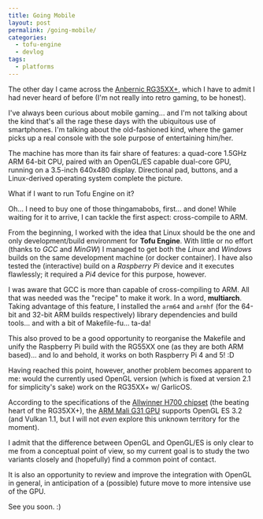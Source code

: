 ```yaml
---
title: Going Mobile
layout: post
permalink: /going-mobile/
categories:
  - tofu-engine
  - devlog
tags:
  - platforms
---
```

The other day I came across the [Anbernic RG35XX+](https://anbernic.com/en-it/products/rg35xx-plus), which I have to admit I had never heard of before (I'm not really into retro gaming, to be honest).

I've always been curious about mobile gaming... and I'm not talking about the kind that's all the rage these days with the ubiquitous use of smartphones. I'm talking about the old-fashioned kind, where the gamer picks up a real console with the sole purpose of entertaining him/her.

The machine has more than its fair share of features: a quad-core 1.5GHz ARM 64-bit CPU, paired with an OpenGL/ES capable dual-core GPU, running on a 3.5-inch 640x480 display. Directional pad, buttons, and a Linux-derived operating system complete the picture.

What if I want to run Tofu Engine on it?

Oh... I need to buy one of those thingamabobs, first... and done! While waiting for it to arrive, I can tackle the first aspect: cross-compile to ARM.

From the beginning, I worked with the idea that Linux should be the one and only development/build environment for **Tofu Engine**. With little or no effort (thanks to *GCC* and *MinGW*) I managed to get both the *Linux* and *Windows* builds on the same development machine (or docker container). I have also tested the (interactive) build on a *Raspberry Pi* device and it executes flawlessly; it required a *Pi4* device for this purpose, however.

I was aware that GCC is more than capable of cross-compiling to ARM. All that was needed was the "recipe" to make it work. In a word, **multiarch**. Taking advantage of this feature, I installed the `arm64` and `armhf` (for the 64-bit and 32-bit ARM builds respectively) library dependencies and build tools... and with a bit of Makefile-fu... ta-da!

This also proved to be a good opportunity to reorganise the Makefile and unify the Raspberry Pi build with the RG55XX one (as they are both ARM based)... and lo and behold, it works on both Raspberry Pi 4 and 5! :D

Having reached this point, however, another problem becomes apparent to me: would the currently used OpenGL version (which is fixed at version 2.1 for simplicity's sake) work on the RG35XX+ w/ GarlicOS.

According to the specifications of the [Allwinner H700 chipset](https://www.allwinnertech.com/uploads/pdf/2021070513595227.pdf) (the beating heart of the RG35XX+), the [ARM Mali G31 GPU](https://developer.arm.com/Processors/Mali-G31) supports OpenGL ES 3.2 (and Vulkan 1.1, but I will not *even* explore this unknown territory for the moment).

I admit that the difference between OpenGL and OpenGL/ES is only clear to me from a conceptual point of view, so my current goal is to study the two variants closely and (hopefully) find a common point of contact.

It is also an opportunity to review and improve the integration with OpenGL in general, in anticipation of a (possible) future move to more intensive use of the GPU.

See you soon. :)
